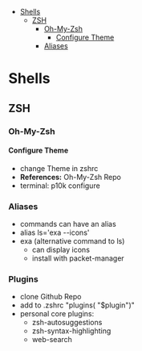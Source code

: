 
<!--toc:start-->
- [Shells](#shells)
  - [ZSH](#zsh)
    - [Oh-My-Zsh](#oh-my-zsh)
      - [Configure Theme](#configure-theme)
    - [Aliases](#aliases)
<!--toc:end-->

# Shells

## ZSH 

### Oh-My-Zsh

#### Configure Theme
- change Theme in zshrc
- **References:** Oh-My-Zsh Repo
- terminal: p10k configure

### Aliases
- commands can have an alias 
- alias ls='exa --icons' 
- exa (alternative command to ls)
  - can display icons
  - install with packet-manager

### Plugins
- clone Github Repo
- add to .zshrc "plugins( "$plugin")"
- personal core plugins:
  - zsh-autosuggestions
  - zsh-syntax-highlighting
  - web-search


